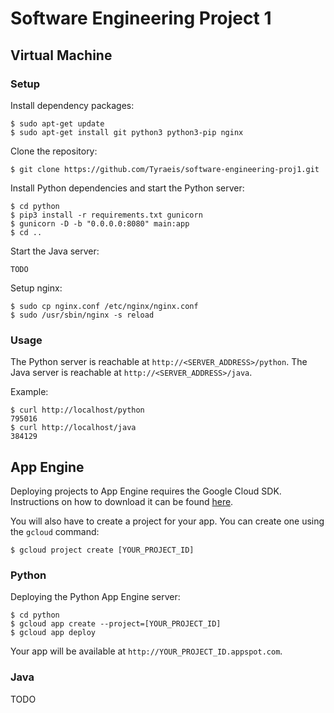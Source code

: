 # Software Engineering Project 1

## Virtual Machine

### Setup

Install dependency packages:
```
$ sudo apt-get update
$ sudo apt-get install git python3 python3-pip nginx
```

Clone the repository:
```
$ git clone https://github.com/Tyraeis/software-engineering-proj1.git
```

Install Python dependencies and start the Python server:
```
$ cd python
$ pip3 install -r requirements.txt gunicorn
$ gunicorn -D -b "0.0.0.0:8080" main:app
$ cd ..
```

Start the Java server:
```
TODO
```

Setup nginx:
```
$ sudo cp nginx.conf /etc/nginx/nginx.conf
$ sudo /usr/sbin/nginx -s reload
```

### Usage

The Python server is reachable at `http://<SERVER_ADDRESS>/python`. The Java server is reachable at `http://<SERVER_ADDRESS>/java`.

Example:
```
$ curl http://localhost/python
795016
$ curl http://localhost/java
384129
```

## App Engine

Deploying projects to App Engine requires the Google Cloud SDK. Instructions on how to download it can be found [here](https://cloud.google.com/sdk/docs/).

You will also have to create a project for your app. You can create one using the `gcloud` command:
```
$ gcloud project create [YOUR_PROJECT_ID]
```

### Python

Deploying the Python App Engine server:
```
$ cd python
$ gcloud app create --project=[YOUR_PROJECT_ID]
$ gcloud app deploy
```

Your app will be available at `http://YOUR_PROJECT_ID.appspot.com`.

### Java

TODO


